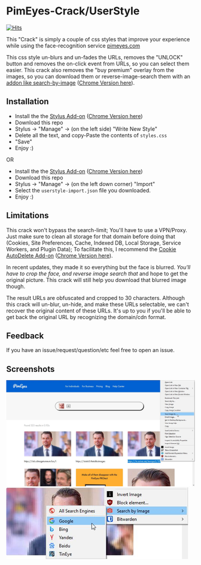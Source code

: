 # PimEyes-Crack/UserStyle                          
[![Hits](https://hits.seeyoufarm.com/api/count/incr/badge.svg?url=https%3A%2F%2Fgithub.com%2FPinkDev1%2FPimEyes-Crack-UserStyle&count_bg=%2379C83D&title_bg=%23555555&icon=&icon_color=%23E7E7E7&title=hits&edge_flat=false)](https://hits.seeyoufarm.com)

This "Crack" is simply a couple of css styles that improve your experience while using the face-recognition service [pimeyes.com](https://pimeyes.com)

This css style un-blurs and un-fades the URLs, removes the "UNLOCK" button and removes the on-click event from URLs, so you can select them easier. This crack also removes the "buy premium" overlay from the images, so you can download them or reverse-image-search them with an [addon like search-by-image](https://github.com/dessant/search-by-image) ([Chrome Version here](https://chrome.google.com/webstore/detail/search-by-image/cnojnbdhbhnkbcieeekonklommdnndci)).


## Installation

- Install the the [Stylus Add-on](https://addons.mozilla.org/en-US/firefox/addon/styl-us/) ([Chrome Version here](https://chrome.google.com/webstore/detail/stylus/clngdbkpkpeebahjckkjfobafhncgmne))
- Download this repo
- Stylus -> "Manage" -> (on the left side) "Write New Style"
- Delete all the text, and copy-Paste the contents of `styles.css`
- "Save"
- Enjoy :)

OR

- Install the the [Stylus Add-on](https://addons.mozilla.org/en-US/firefox/addon/styl-us/) ([Chrome Version here](https://chrome.google.com/webstore/detail/stylus/clngdbkpkpeebahjckkjfobafhncgmne))
- Download this repo
- Stylus -> "Manage" -> (on the left down corner) "Import"
- Select the `userstyle-import.json` file you downloaded.
- Enjoy :)


## Limitations

This crack won't bypass the search-limit; You'll have to use a VPN/Proxy. Just make sure to clean all storage for that domain before doing that (Cookies, Site Preferences, Cache, Indexed DB, Local Storage, Service Workers, and Plugin Data); To facilitate this, I recommend the [Cookie AutoDelete Add-on](https://addons.mozilla.org/en-US/firefox/addon/cookie-autodelete/) ([Chrome Version here](https://chrome.google.com/webstore/detail/cookie-autodelete/fhcgjolkccmbidfldomjliifgaodjagh/)).

In recent updates, they made it so everything but the face is blurred. *You'll have to crop the face, and reverse image search _that_* and hope to get the original picture. This crack will still help you download that blurred image though.

The result URLs are obfuscated and cropped to 30 characters. Although this crack will un-blur, un-hide, and make these URLs selectable, we can't recover the original content of these URLs. It's up to you if you'll be able to get back the original URL by recognizing the domain/cdn format.

## Feedback

If you have an issue/request/question/etc feel free to open an issue.

## Screenshots

![General view of the site](pics/cap1.jpg)
![Search-by-image with the addon](pics/cap2.jpg)
